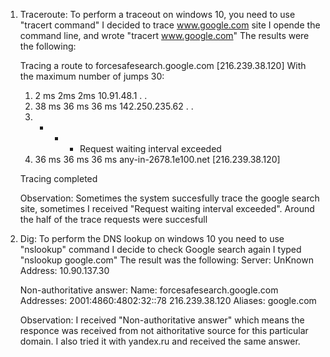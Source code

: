 1. Traceroute:
    To perform a traceout on windows 10, you need to use "tracert command"
    I decided to trace www.google.com site
    I opende the command line, and wrote "tracert www.google.com"
    The results were the following:
    
    Tracing a route to forcesafesearch.google.com [216.239.38.120]
    With the maximum number of jumps 30:

    1. 2 ms 2ms 2ms 10.91.48.1
    .
    .
    8. 38 ms 36 ms 36 ms 142.250.235.62
    .
    .
    18. * * * Request waiting interval exceeded
    19. 36 ms 36 ms 36 ms any-in-2678.1e100.net [216.239.38.120]

    Tracing completed

    Observation: Sometimes the system succesfully trace the google search site, sometimes I received "Request waiting interval exceeded". Around the half of the trace requests were succesfull

2. Dig:
    To perform the DNS lookup on windows 10 you need to use "nslookup" command
    I decide to check Google search again
    I typed "nslookup google.com"
    The result was the following: 
    Server:  UnKnown
    Address:  10.90.137.30

    Non-authoritative answer:
    Name:     forcesafesearch.google.com
    Addresses:  2001:4860:4802:32::78
          216.239.38.120
    Aliases:  google.com

    Observation: I received "Non-authoritative answer" which means the responce was received from not aithoritative source for this particular domain. I also tried it with yandex.ru and received the same answer.